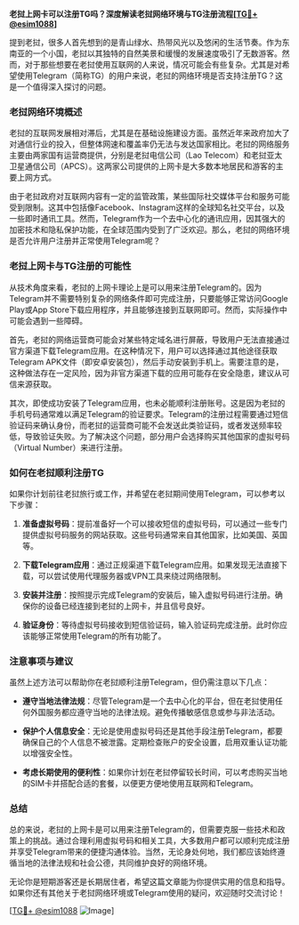 **老挝上网卡可以注册TG吗？深度解读老挝网络环境与TG注册流程[[TG💪+ @esim1088](https://t.me/s/esim1088)]**

提到老挝，很多人首先想到的是青山绿水、热带风光以及悠闲的生活节奏。作为东南亚的一个小国，老挝以其独特的自然美景和缓慢的发展速度吸引了无数游客。然而，对于那些想要在老挝使用互联网的人来说，情况可能会有些复杂。尤其是对希望使用Telegram（简称TG）的用户来说，老挝的网络环境是否支持注册TG？这是一个值得深入探讨的问题。

### 老挝网络环境概述

老挝的互联网发展相对滞后，尤其是在基础设施建设方面。虽然近年来政府加大了对通信行业的投入，但整体网速和覆盖率仍无法与发达国家相比。老挝的网络服务主要由两家国有运营商提供，分别是老挝电信公司（Lao Telecom）和老挝亚太卫星通信公司（APCS）。这两家公司提供的上网卡是大多数本地居民和游客的主要上网方式。

由于老挝政府对互联网内容有一定的监管政策，某些国际社交媒体平台和服务可能受到限制。这其中包括像Facebook、Instagram这样的全球知名社交平台，以及一些即时通讯工具。然而，Telegram作为一个去中心化的通讯应用，因其强大的加密技术和隐私保护功能，在全球范围内受到了广泛欢迎。那么，老挝的网络环境是否允许用户注册并正常使用Telegram呢？

### 老挝上网卡与TG注册的可能性

从技术角度来看，老挝的上网卡理论上是可以用来注册Telegram的。因为Telegram并不需要特别复杂的网络条件即可完成注册，只要能够正常访问Google Play或App Store下载应用程序，并且能够连接到互联网即可。然而，实际操作中可能会遇到一些障碍。

首先，老挝的网络运营商可能会对某些特定域名进行屏蔽，导致用户无法直接通过官方渠道下载Telegram应用。在这种情况下，用户可以选择通过其他途径获取Telegram APK文件（即安卓安装包），然后手动安装到手机上。需要注意的是，这种做法存在一定风险，因为非官方渠道下载的应用可能存在安全隐患，建议从可信来源获取。

其次，即使成功安装了Telegram应用，也未必能顺利注册账号。这是因为老挝的手机号码通常难以满足Telegram的验证要求。Telegram的注册过程需要通过短信验证码来确认身份，而老挝的运营商可能不会发送此类验证码，或者发送频率较低，导致验证失败。为了解决这个问题，部分用户会选择购买其他国家的虚拟号码（Virtual Number）来进行注册。

### 如何在老挝顺利注册TG

如果你计划前往老挝旅行或工作，并希望在老挝期间使用Telegram，可以参考以下步骤：

1. **准备虚拟号码**：提前准备好一个可以接收短信的虚拟号码，可以通过一些专门提供虚拟号码服务的网站获取。这些号码通常来自其他国家，比如美国、英国等。

2. **下载Telegram应用**：通过正规渠道下载Telegram应用。如果发现无法直接下载，可以尝试使用代理服务器或VPN工具来绕过网络限制。

3. **安装并注册**：按照提示完成Telegram的安装后，输入虚拟号码进行注册。确保你的设备已经连接到老挝的上网卡，并且信号良好。

4. **验证身份**：等待虚拟号码接收到短信验证码，输入验证码完成注册。此时你应该能够正常使用Telegram的所有功能了。

### 注意事项与建议

虽然上述方法可以帮助你在老挝顺利注册Telegram，但仍需注意以下几点：

- **遵守当地法律法规**：尽管Telegram是一个去中心化的平台，但在老挝使用任何外国服务都应遵守当地的法律法规。避免传播敏感信息或参与非法活动。
  
- **保护个人信息安全**：无论是使用虚拟号码还是其他手段注册Telegram，都要确保自己的个人信息不被泄露。定期检查账户的安全设置，启用双重认证功能以增强安全性。

- **考虑长期使用的便利性**：如果你计划在老挝停留较长时间，可以考虑购买当地的SIM卡并搭配合适的套餐，以便更方便地使用互联网和Telegram。

### 总结

总的来说，老挝的上网卡是可以用来注册Telegram的，但需要克服一些技术和政策上的挑战。通过合理利用虚拟号码和相关工具，大多数用户都可以顺利完成注册并享受Telegram带来的便捷沟通体验。当然，无论身处何地，我们都应该始终遵循当地的法律法规和社会公德，共同维护良好的网络环境。

无论你是短期游客还是长期居住者，希望这篇文章能为你提供实用的信息和指导。如果你还有其他关于老挝网络环境或Telegram使用的疑问，欢迎随时交流讨论！

[[TG💪+ @esim1088](https://t.me/s/esim1088) ![Image](https://i.postimg.cc/4NQfJmqS/Snipaste-2025-05-13-00-14-12.png)]